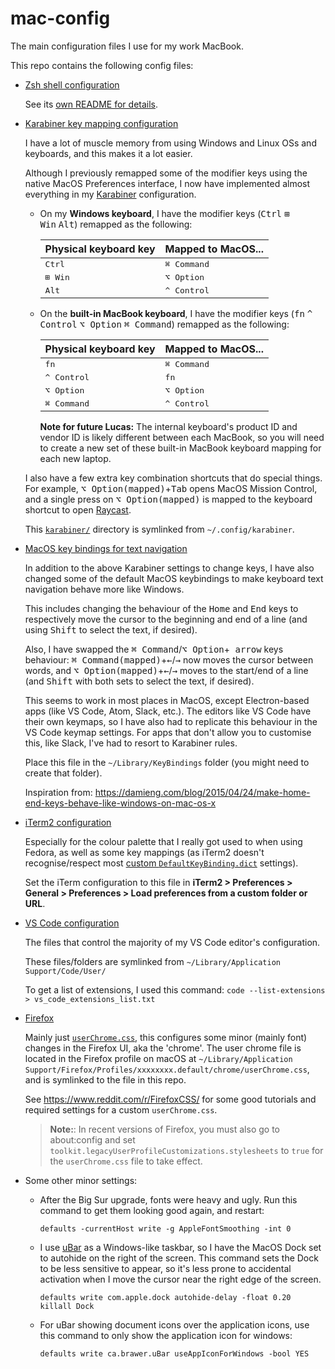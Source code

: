 # mac-config

The main configuration files I use for my work MacBook.

This repo contains the following config files:
* [Zsh shell configuration](zsh/)

  See its [own README for details](zsh/).
* [Karabiner key mapping configuration](karabiner/)

  I have a lot of muscle memory from using Windows and Linux OSs and keyboards, and this makes it a lot easier.

  Although I previously remapped some of the modifier keys using the native MacOS Preferences interface, I now have implemented almost everything in my [Karabiner](https://pqrs.org/osx/karabiner/) configuration.

  * On my **Windows keyboard**, I have the modifier keys (<kbd>Ctrl</kbd>&nbsp;<kbd>⊞ Win</kbd>&nbsp;<kbd>Alt</kbd>) remapped as the following:

    | Physical keyboard key | Mapped to MacOS... |
    | -----------|------------ |
    | <kbd>Ctrl</kbd> | <kbd>⌘ Command</kbd> |
    | <kbd>⊞ Win</kbd> | <kbd>⌥ Option</kbd> |
    | <kbd>Alt</kbd> | <kbd>^ Control</kbd> |

  * On the **built-in MacBook keyboard**, I have the modifier keys (<kbd>fn</kbd>&nbsp;<kbd>^ Control</kbd>&nbsp;<kbd>⌥ Option</kbd>&nbsp;<kbd>⌘ Command</kbd>) remapped as the following:

    | Physical keyboard key | Mapped to MacOS... |
    | -----------|------------ |
    | <kbd>fn</kbd> | <kbd>⌘ Command</kbd> |
    | <kbd>^ Control</kbd> | <kbd>fn</kbd> |
    | <kbd>⌥ Option</kbd> | <kbd>⌥ Option</kbd> |
    | <kbd>⌘ Command</kbd> | <kbd>^ Control</kbd> |

    **Note for future Lucas:** The internal keyboard's product ID and vendor ID is likely different between each MacBook, so you will need to create a new set of these built-in MacBook keyboard mapping for each new laptop.

  I also have a few extra key combination shortcuts that do special things. For example, <kbd>⌥ Option(mapped)</kbd>+<kbd>Tab</kbd> opens MacOS Mission Control, and a single press on <kbd>⌥ Option(mapped)</kbd> is mapped to the keyboard shortcut to open [Raycast](https://www.raycast.com/).

  This [`karabiner/`](karabiner/) directory is symlinked from `~/.config/karabiner`.

* [MacOS key bindings for text navigation](macoskeybindings/DefaultKeyBinding.dict)

  In addition to the above Karabiner settings to change keys, I have also changed some of the default MacOS keybindings to make keyboard text navigation behave more like Windows.

  This includes changing the behaviour of the <kbd>Home</kbd> and <kbd>End</kbd> keys to respectively move the cursor to the beginning and end of a line (and using <kbd>Shift</kbd> to select the text, if desired).

  Also, I have swapped the <kbd>⌘ Command</kbd>/<kbd>⌥ Option</kbd>+<kbd> arrow</kbd> keys behaviour: <kbd>⌘ Command(mapped)</kbd>+<kbd>←</kbd>/<kbd>→</kbd>  now moves the cursor between words, and <kbd>⌥ Option(mapped)</kbd>+<kbd>←</kbd>/<kbd>→</kbd> moves to the start/end of a line (and <kbd>Shift</kbd> with both sets to select the text, if desired).

  This seems to work in most places in MacOS, except Electron-based apps (like VS Code, Atom, Slack, etc.). The editors like VS Code have their own keymaps, so I have also had to replicate this behaviour in the VS Code keymap settings. For apps that don't allow you to customise this, like Slack, I've had to resort to Karabiner rules.

  Place this file in the `~/Library/KeyBindings` folder (you might need to create that folder).

  Inspiration from: https://damieng.com/blog/2015/04/24/make-home-end-keys-behave-like-windows-on-mac-os-x
* [iTerm2 configuration](iterm2/)

  Especially for the colour palette that I really got used to when using Fedora, as well as some key mappings (as iTerm2 doesn't recognise/respect most [custom `DefaultKeyBinding.dict`](macoskeybindings/DefaultKeyBinding.dict) settings).

  Set the iTerm configuration to this file in **iTerm2 > Preferences > General > Preferences > Load preferences from a custom folder or URL**.
* [VS Code configuration](vscode/)

  The files that control the majority of my VS Code editor's configuration.

  These files/folders are symlinked from `~/Library/Application Support/Code/User/`

  To get a list of extensions, I used this command: `code --list-extensions > vs_code_extensions_list.txt`

* [Firefox](firefox/)

  Mainly just [`userChrome.css`](firefox/userChrome.css), this configures some minor (mainly font) changes in the Firefox UI, aka the 'chrome'. The user chrome file is located in the Firefox profile on macOS at `~/Library/Application Support/Firefox/Profiles/xxxxxxxx.default/chrome/userChrome.css`, and is symlinked to the file in this repo.

  See https://www.reddit.com/r/FirefoxCSS/ for some good tutorials and required settings for a custom `userChrome.css`.

  > **Note:**: In recent versions of Firefox, you must also go to about:config and set `toolkit.legacyUserProfileCustomizations.stylesheets` to `true` for the `userChrome.css` file to take effect.
* Some other minor settings:
  * After the Big Sur upgrade, fonts were heavy and ugly. Run this command to get them looking good again, and restart:

    ```shell
    defaults -currentHost write -g AppleFontSmoothing -int 0
    ```
  * I use [uBar](https://brawersoftware.com/products/ubar) as a Windows-like taskbar, so I have the MacOS Dock set to autohide on the right of the screen. This command sets the Dock to be less sensitive to appear, so it's less prone to accidental activation when I move the cursor near the right edge of the screen.

    ```shell
    defaults write com.apple.dock autohide-delay -float 0.20
    killall Dock
    ```
  * For uBar showing document icons over the application icons, use this command to only show the application icon for windows:

    ```shell
    defaults write ca.brawer.uBar useAppIconForWindows -bool YES
    ```

